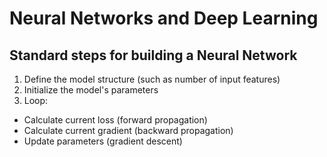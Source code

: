 # Neural Networks and Deep Learning

## Standard steps for building a Neural Network

1. Define the model structure (such as number of input features)
2. Initialize the model's parameters
3. Loop:
  * Calculate current loss (forward propagation)
  * Calculate current gradient (backward propagation)
  * Update parameters (gradient descent)
